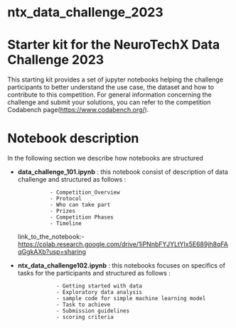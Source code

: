 # ntx_data_challenge_2023
# Starter kit for the NeuroTechX Data Challenge 2023
This starting kit provides a set of jupyter notebooks helping the challenge participants to better understand the use case, the dataset and how to contribute to this competition. For general information concerning the challenge and submit your solutions, you can refer to the competition Codabench page(https://www.codabench.org/).

# Notebook description 
In the following section we describe how notebooks are structured 
   - **data_challenge_101.ipynb** : this notebook consist of description of data challenge and structured as follows :

                   - Competition_Overview
                   - Protocol
                   - Who can take part
                   - Prizes
                   - Competition Phases
                   - Timeline
       link_to_the_notebook:-https://colab.research.google.com/drive/1iPNnbFYJYLtYIx5E689jh8qFAqGgkAXb?usp=sharing

  - **ntx_data_challenge102.ipynb** : this notebooks focuses on specifics of tasks for the participants and structured as follows :

                    - Getting started with data
                    - Exploratory data analysis
                    - sample code for simple machine learning model
                    - Task to achieve
                    - Submission guidelines
                    - scoring criteria
